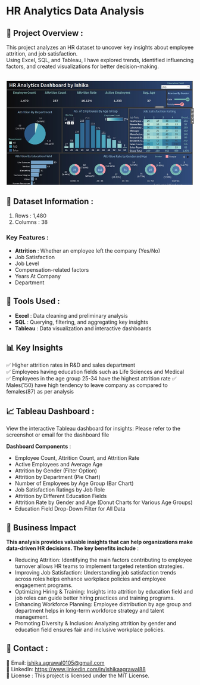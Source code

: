 # HR Analytics Data Analysis

## 📌 Project Overview :

This project analyzes an HR dataset to uncover key insights about employee attrition, and job satisfaction.   
Using Excel, SQL, and Tableau, I have explored trends, identified influencing factors, and created visualizations for better decision-making.
<Br></br>

<Picture><img src="HR Analytics Dashboard Tableau.jpg"></picture>

## 📂 Dataset Information :

1. Rows : 1,480  
2. Columns : 38  

### Key Features :

- **Attrition** : Whether an employee left the company (Yes/No)   
- Job Satisfaction     
- Job Level
- Compensation-related factors  
- Years At Company  
- Department
  
## 🚀 Tools Used :

- **Excel** : Data cleaning and preliminary analysis  
- **SQL** : Querying, filtering, and aggregating key insights  
- **Tableau** : Data visualization and interactive dashboards

## 📊 Key Insights

✅ Higher attrition rates in R&D and sales department  
✅ Employees having education fields such as Life Sciences and Medical  
✅ Employees in the age group 25-34 have the highest attrition rate
✅ Males(150) have high tendency to leave company as compared to females(87) as per analysis

## 📈 Tableau Dashboard :

View the interactive Tableau dashboard for insights: Please refer to the screenshot or email for the dashboard file  

**Dashboard Components** :
- Employee Count, Attrition Count, and Attrition Rate
- Active Employees and Average Age
- Attrition by Gender (Filter Option)
- Attrition by Department (Pie Chart)
- Number of Employees by Age Group (Bar Chart)
- Job Satisfaction Ratings by Job Role
- Attrition by Different Education Fields
- Attrition Rate by Gender and Age (Donut Charts for Various Age Groups)
- Education Field Drop-Down Filter for All Data

## 🎯 Business Impact

**This analysis provides valuable insights that can help organizations make data-driven HR decisions. The key benefits include** :
- Reducing Attrition: Identifying the main factors contributing to employee turnover allows HR teams to implement targeted retention strategies.
- Improving Job Satisfaction: Understanding job satisfaction trends across roles helps enhance workplace policies and employee engagement programs.
- Optimizing Hiring & Training: Insights into attrition by education field and job roles can guide better hiring practices and training programs.
- Enhancing Workforce Planning: Employee distribution by age group and department helps in long-term workforce strategy and talent management.
- Promoting Diversity & Inclusion: Analyzing attrition by gender and education field ensures fair and inclusive workplace policies.

## 📩 Contact :
📧 Email: ishika.agrawal0105@gmail.com    
💼 LinkedIn: https://www.linkedin.com/in/ishikaagrawal88  
📜 License : This project is licensed under the MIT License.
